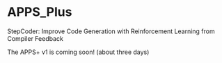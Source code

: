 # APPS_Plus
StepCoder: Improve Code Generation with Reinforcement Learning from Compiler Feedback

The APPS+ v1 is coming soon! (about three days)
